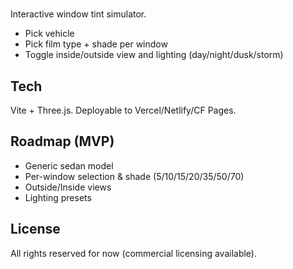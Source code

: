 # <Product Name>

Interactive window tint simulator.
- Pick vehicle
- Pick film type + shade per window
- Toggle inside/outside view and lighting (day/night/dusk/storm)

## Tech
Vite + Three.js. Deployable to Vercel/Netlify/CF Pages.

## Roadmap (MVP)
- Generic sedan model
- Per-window selection & shade (5/10/15/20/35/50/70)
- Outside/Inside views
- Lighting presets

## License
All rights reserved for now (commercial licensing available).
